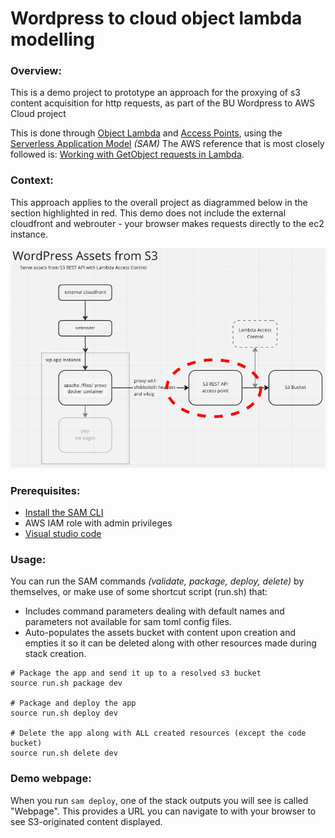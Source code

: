 # Wordpress to cloud object lambda modelling

### Overview:

This is a demo project to prototype an approach for the proxying of s3 content acquisition for http requests, as part of the BU Wordpress to AWS Cloud project

This is done through [Object Lambda](https://docs.aws.amazon.com/AmazonS3/latest/userguide/transforming-objects.html) and [Access Points](https://docs.aws.amazon.com/AmazonS3/latest/userguide/access-points.html), using the [Serverless Application Model](https://docs.aws.amazon.com/serverless-application-model/latest/developerguide/what-is-sam.html) *(SAM)*
The AWS reference that is most closely followed is: [Working with GetObject requests in Lambda](https://docs.aws.amazon.com/AmazonS3/latest/userguide/olap-writing-lambda.html). 

### Context:

This approach applies to the overall project as diagrammed below in the section highlighted in red.
This demo does not include the external cloudfront and webrouter - your browser makes requests directly to the ec2 instance.

![diagram1](./assets/diagram1.png)



### Prerequisites:

- [Install the SAM CLI](https://docs.aws.amazon.com/serverless-application-model/latest/developerguide/install-sam-cli.html)
- AWS IAM role with admin privileges
- [Visual studio code](https://code.visualstudio.com/download)

### Usage:

You can run the SAM commands *(validate, package, deploy, delete)* by themselves, or make use of some shortcut script (run.sh) that:

- Includes command parameters dealing with default names and parameters not available for sam toml config files.
- Auto-populates the assets bucket with content upon creation and empties it so it can be deleted along with other resources made during stack creation.

```
# Package the app and send it up to a resolved s3 bucket
source run.sh package dev

# Package and deploy the app
source run.sh deploy dev

# Delete the app along with ALL created resources (except the code bucket)
source run.sh delete dev
```

### Demo webpage:

When you run `sam deploy`, one of the stack outputs you will see is called "Webpage". 
This provides a URL you can navigate to with your browser to see S3-originated content displayed.

